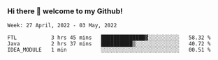 ### Hi there 👋 welcome to my Github! 

<!--START_SECTION:waka-->
```text
Week: 27 April, 2022 - 03 May, 2022

FTL           3 hrs 45 mins   ██████████████▓░░░░░░░░░░   58.32 % 
Java          2 hrs 37 mins   ██████████▒░░░░░░░░░░░░░░   40.72 % 
IDEA_MODULE   1 min           ░░░░░░░░░░░░░░░░░░░░░░░░░   00.51 % 
```
<!--END_SECTION:waka-->

